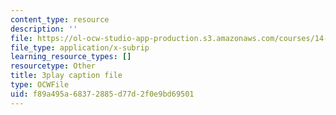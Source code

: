 ```yaml
---
content_type: resource
description: ''
file: https://ol-ocw-studio-app-production.s3.amazonaws.com/courses/14-01-principles-of-microeconomics-fall-2018/f89a495a68372885d77d2f0e9bd69501_oFL2Hxqg7eo.srt
file_type: application/x-subrip
learning_resource_types: []
resourcetype: Other
title: 3play caption file
type: OCWFile
uid: f89a495a-6837-2885-d77d-2f0e9bd69501
---
```

